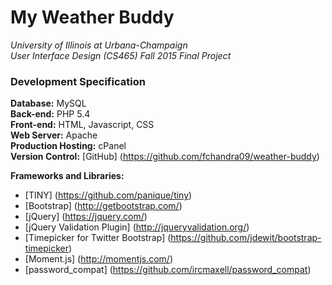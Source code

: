 # My Weather Buddy

*University of Illinois at Urbana-Champaign  
User Interface Design (CS465) Fall 2015 Final Project*  
  
### Development Specification
**Database:** MySQL  
**Back-end:** PHP 5.4  
**Front-end:** HTML, Javascript, CSS  
**Web Server:** Apache  
**Production Hosting:** cPanel  
**Version Control:** [GitHub] (https://github.com/fchandra09/weather-buddy)  
  
**Frameworks and Libraries:**  
* [TINY] (https://github.com/panique/tiny)  
*	[Bootstrap] (http://getbootstrap.com/)  
*	[jQuery] (https://jquery.com/)  
*	[jQuery Validation Plugin] (http://jqueryvalidation.org/)  
*	[Timepicker for Twitter Bootstrap] (https://github.com/jdewit/bootstrap-timepicker)  
*	[Moment.js] (http://momentjs.com/)  
*	[password_compat] (https://github.com/ircmaxell/password_compat)  
